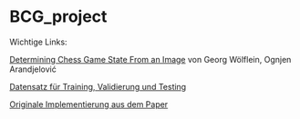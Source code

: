 # BCG_project

Wichtige Links: 

[Determining Chess Game State From an Image](https://www.mdpi.com/2313-433X/7/6/94) von Georg Wölflein, Ognjen Arandjelović

[Datensatz für Training, Validierung und Testing](https://osf.io/xf3ka/)

[Originale Implementierung aus dem Paper](https://github.com/georg-wolflein/chesscog)


